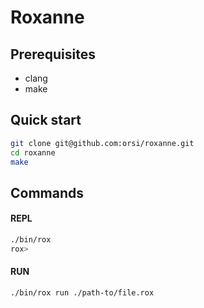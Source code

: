 # Roxanne

## Prerequisites

-   clang
-   make

## Quick start

```sh
git clone git@github.com:orsi/roxanne.git
cd roxanne
make
```

## Commands

#### REPL
```sh
./bin/rox
rox> 
```

#### RUN
```sh
./bin/rox run ./path-to/file.rox
```
